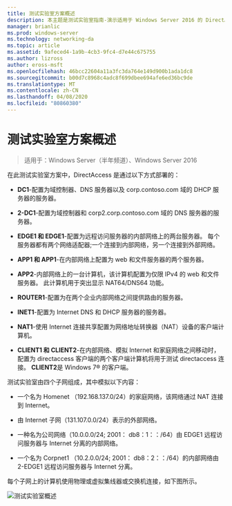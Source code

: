 ```yaml
---
title: 测试实验室方案概述
description: 本主题是测试实验室指南-演示适用于 Windows Server 2016 的 DirectAccess 多站点部署的一部分
manager: brianlic
ms.prod: windows-server
ms.technology: networking-da
ms.topic: article
ms.assetid: 9afeced4-1a9b-4cb3-9fc4-d7e44c675755
ms.author: lizross
author: eross-msft
ms.openlocfilehash: 46bcc22604a11a3fc3da764e149d900b1ada1dc8
ms.sourcegitcommit: b00d7c8968c4adc8f699dbee694afe6ed36bc9de
ms.translationtype: MT
ms.contentlocale: zh-CN
ms.lasthandoff: 04/08/2020
ms.locfileid: "80860380"
---
```

# <a name="overview-of-the-test-lab-scenario"></a>测试实验室方案概述

>适用于：Windows Server（半年频道）、Windows Server 2016

在此测试实验室方案中，DirectAccess 是通过以下方式部署的：  
  
-   **DC1**-配置为域控制器、DNS 服务器以及 corp.contoso.com 域的 DHCP 服务器的服务器。  
  
-   **2-DC1**-配置为域控制器和 corp2.corp.contoso.com 域的 DNS 服务器的服务器。  
  
-   **EDGE1 和 EDGE1**-配置为远程访问服务器的内部网络上的两台服务器。 每个服务器都有两个网络适配器;一个连接到内部网络，另一个连接到外部网络。  
  
-   **APP1 和 APP1**-在内部网络上配置为 web 和文件服务器的两个服务器。  
  
-   **APP2**-内部网络上的一台计算机，该计算机配置为仅限 IPv4 的 web 和文件服务器。 此计算机用于突出显示 NAT64/DNS64 功能。  
  
-   **ROUTER1**-配置为在两个企业内部网络之间提供路由的服务器。  
  
-   **INET1**-配置为 Internet DNS 和 DHCP 服务器的服务器。  
  
-   **NAT1**-使用 Internet 连接共享配置为网络地址转换器（NAT）设备的客户端计算机。  
  
-   **CLIENT1 和 CLIENT2**-在内部网络、模拟 Internet 和家庭网络之间移动时，配置为 directaccess 客户端的两个客户端计算机将用于测试 directaccess 连接。 **CLIENT2**是 Windows 7&reg; 的客户端。  
  
测试实验室由四个子网组成，其中模拟以下内容：  
  
-   一个名为 Homenet （192.168.137.0/24）的家庭网络，该网络通过 NAT 连接到 Internet。  
  
-   由 Internet 子网（131.107.0.0/24）表示的外部网络。  
  
-   一种名为公司网络（10.0.0.0/24; 2001： db8：1：：/64）由 EDGE1 远程访问服务器与 Internet 分离的内部网络。  
  
-   一个名为 Corpnet1 （10.2.0.0/24; 2001： db8：2：：/64）的内部网络由 2-EDGE1 远程访问服务器与 Internet 分离。  
  
每个子网上的计算机使用物理或虚拟集线器或交换机连接，如下图所示。  
  
![测试实验室概述](../../../media/Overview-of-the-Test-Lab-Scenario_4/TLG_DA_Multisite.png)  
  


